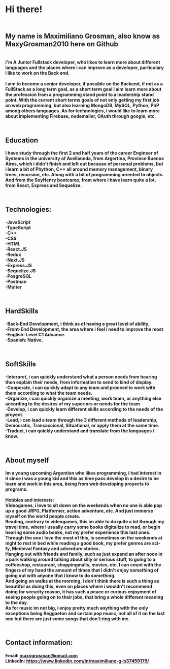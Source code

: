 # Hi there!
## <br>My name is Maximiliano Grosman, also know as MaxyGrosman2010 here on Github
#### <br>I'm A Junior Fullstack developer, who likes to learn more about different languages and the places where i can improve as a developer, particulary i like to work on the Back end.<br><br>I aim to become a senior developer, if possible on the Backend, if not as a FullStack as a long term goal, as a short term goal i aim learn more about the profession from a programming stand point to a leadership stand point. With the current short terms goals of not only getting my first job on web programming, but also learning MongoDB, MySQL, Python, PhP among others languages. As for technologies, i would like to learn more about implementing Firebase, nodemailer, OAuth through google, etc.
## <br>Education
#### I have study through the first 2 and half years of the career Engineer of Systems in the university of Avellaneda, from Argertina, Province Buenos Aires, which i didn't finish and left out because of personal problems, but i learn a bit of Phython, C++ all around memory management, binary trees, recursion, etc. Along with a bit of programming oriented to objects. And from the SoyHenry bootcamp, from where i have learn quite a lot, from React, Express and Sequelize.<br>
## <br>Technologies:
#### -JavaScript<br>-TypeScript<br>-C++<br>-CSS<br>-HTML<br>-React.JS<br>-Redux<br>-Next.JS<br>-Express.JS<br>-Sequelize.JS<br>-PosgreSQL<br>-Postman<br>-Multer<br>
## <br>HardSkills
#### -Back-End Development, i think as of having a great level of ability, <br>-Front-End Development, the area where i feel i need to improve the most <br>-English: Level C1 Advance.<br>-Spanish: Native.<bd>
## <br>SoftSkills
#### -Interpret, i can quickly understand what a person needs from hearing then explain their needs, from information to send to kind of display.<br>-Cooperate, i can quickly adapt to any team and proceed to work with them according to what the team needs.<br>-Organize, i can quickly organize a meeting, work team, or anything else according to the desires of my superiors or needs for the team<br>-Develop, i can quickly learn different skills according to the needs of the proyect.<br>-Lead, i can lead a team through the 3 different methods of leadership, Democratic, Transaccional, Situational, or apply them at the same time.<br>-Traduci, i can quickly understand and translate from the languages i know.<br>
## <br>About myself
#### Im a young upcoming Argentian who likes programming, i had interest in it since i was a young kid and this as time pass develop in a desire to be learn and work in this area, being from web developing proyects to programs.<br><br>Hobbies and interests:<br>Videogames, i love to sit down on the weekends when no one is able pop up a good JRPG, Platformer, action adventure, etc. And just immerse myself on the world people create.<br>Reading, contrary to videogames, this im able to do quite a lot through my travel time, where i usually carry some books digitalize to read, or begin hearing some audio books, not my prefer experience this last ones. Through the one i love the most of this, is sometimes on the weekends at night to rest in bed while reading a good book, my prefer genres are sci-fy, Medieval Fantasy and adventure stories.<br>Hanging out with friends and family, such as just expend an after noon in a park walking around talking about silly or serious stuff, to going to a coffeeshop, restaurant, shoppingmalls, movies, etc. I can count with the fingers of my hand the amount of times that i didn't enjoy something of going out with anyone that i know to do something.<br>And going on walks at the morning, i don't think there is such a thing as beautiful as doing this, even on places where i wouldn't recommend doing for security reason, it has such a peace or curious enjoyment of seeing people going on to their jobs, that bring a whole different meaning to the day.<br>As for music im not big, i enjoy pretty much anything with the only exceptions being Reggaeton and certain pop music, not all of it on the last one but there are just some songs that don't ring with me.<br>
## <br>Contact information: 
#### Email: maxygrosman@gmail.com<br>LinkedIn: https://www.linkedin.com/in/maximiliano-g-b37459179/<br>
